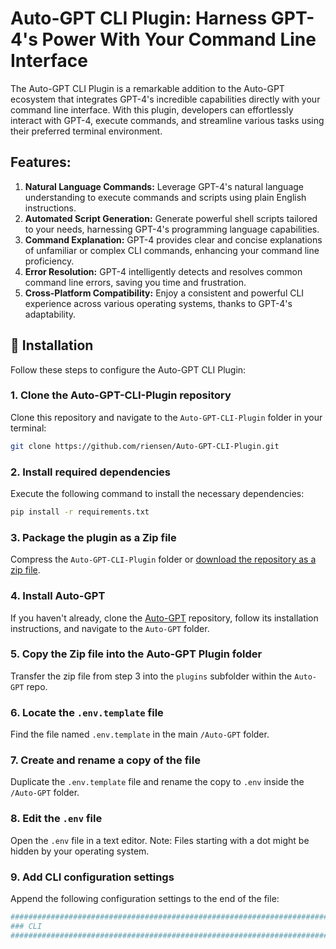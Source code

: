 # Auto-GPT CLI Plugin: Harness GPT-4's Power With Your Command Line Interface

The Auto-GPT CLI Plugin is a remarkable addition to the Auto-GPT ecosystem that integrates GPT-4's incredible capabilities directly with your command line interface. With this plugin, developers can effortlessly interact with GPT-4, execute commands, and streamline various tasks using their preferred terminal environment.

## Features:

1. **Natural Language Commands:** Leverage GPT-4's natural language understanding to execute commands and scripts using plain English instructions.
2. **Automated Script Generation:** Generate powerful shell scripts tailored to your needs, harnessing GPT-4's programming language capabilities.
3. **Command Explanation:** GPT-4 provides clear and concise explanations of unfamiliar or complex CLI commands, enhancing your command line proficiency.
4. **Error Resolution:** GPT-4 intelligently detects and resolves common command line errors, saving you time and frustration.
6. **Cross-Platform Compatibility:** Enjoy a consistent and powerful CLI experience across various operating systems, thanks to GPT-4's adaptability.

## 🚀 Installation

Follow these steps to configure the Auto-GPT CLI Plugin:

### 1. Clone the Auto-GPT-CLI-Plugin repository
Clone this repository and navigate to the `Auto-GPT-CLI-Plugin` folder in your terminal:

```bash
git clone https://github.com/riensen/Auto-GPT-CLI-Plugin.git
```

### 2. Install required dependencies
Execute the following command to install the necessary dependencies:

```bash
pip install -r requirements.txt
```

### 3. Package the plugin as a Zip file
Compress the `Auto-GPT-CLI-Plugin` folder or [download the repository as a zip file](https://github.com/riensen/Auto-GPT-CLI-Plugin/archive/refs/heads/master.zip).

### 4. Install Auto-GPT
If you haven't already, clone the [Auto-GPT](https://github.com/Significant-Gravitas/Auto-GPT) repository, follow its installation instructions, and navigate to the `Auto-GPT` folder.

### 5. Copy the Zip file into the Auto-GPT Plugin folder
Transfer the zip file from step 3 into the `plugins` subfolder within the `Auto-GPT` repo.

### 6. Locate the `.env.template` file
Find the file named `.env.template` in the main `/Auto-GPT` folder.

### 7. Create and rename a copy of the file
Duplicate the `.env.template` file and rename the copy to `.env` inside the `/Auto-GPT` folder.

### 8. Edit the `.env` file
Open the `.env` file in a text editor. Note: Files starting with a dot might be hidden by your operating system.

### 9. Add CLI configuration settings
Append the following configuration settings to the end of the file:

```ini
################################################################################
### CLI 
################################################################################

```
